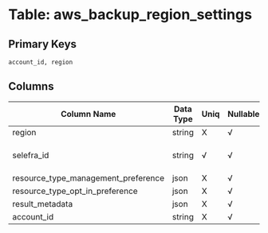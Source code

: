 # Table: aws_backup_region_settings

## Primary Keys 

```
account_id, region
```


## Columns 

|  Column Name   |  Data Type  | Uniq | Nullable | Description | 
|  ----  | ----  | ----  | ----  | ---- | 
| region | string | X | √ |  | 
| selefra_id | string | √ | √ | primary keys value md5 | 
| resource_type_management_preference | json | X | √ |  | 
| resource_type_opt_in_preference | json | X | √ |  | 
| result_metadata | json | X | √ |  | 
| account_id | string | X | √ |  | 


